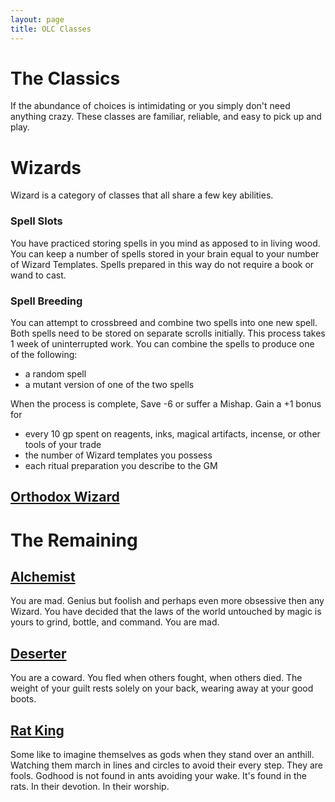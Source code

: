 ```yaml
---
layout: page
title: OLC Classes
---
```

# The Classics
If the abundance of choices is intimidating or you simply don't need anything crazy. These classes are familiar, reliable, and easy to pick up and play.

# Wizards 
Wizard is a category of classes that all share a few key abilities.

### Spell Slots
You have practiced storing spells in you mind as apposed to in living wood. You can keep a number of spells stored in your brain equal to your number of Wizard Templates. Spells prepared in this way do not require a book or wand to cast.

### Spell Breeding  
You can attempt to crossbreed and combine two spells into one new spell. Both spells need to be stored on separate scrolls initially. This process takes 1 week of uninterrupted work. You can combine the spells to produce one of the following:  
- a random spell  
- a mutant version of one of the two spells  
  
When the process is complete, Save -6 or suffer a Mishap. Gain a +1 bonus for  
- every 10 gp spent on reagents, inks, magical artifacts, incense, or other tools of your trade  
- the number of Wizard templates you possess  
- each ritual preparation you describe to the GM 

## [Orthodox Wizard](https://heringtonpress.github.io/systems/olc_classes/orthodox-wizard/)

# The Remaining
## [Alchemist](https://heringtonpress.github.io/systems/olc_classes/alchemist/)
You are mad. Genius but foolish and perhaps even more obsessive then any Wizard. You have decided that the laws of the world untouched by magic is yours to grind, bottle, and command. You are mad.
## [Deserter](https://heringtonpress.github.io/systems/olc_classes/deserter/)
You are a coward. You fled when others fought, when others died. The weight of your guilt rests solely on your back, wearing away at your good boots.
## [Rat King](https://heringtonpress.github.io/systems/olc_classes/rat-king/)
Some like to imagine themselves as gods when they stand over an anthill. Watching them march in lines and circles to avoid their every step. They are fools. Godhood is not found in ants avoiding your wake. It's found in the rats. In their devotion. In their worship.
